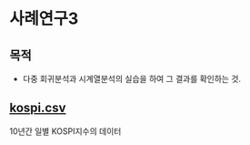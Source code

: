 사례연구3
======

## 목적
- 다중 회귀분석과 시계열분석의 실습을 하여 그 결과를 확인하는 것.

## [kospi.csv](https://github.com/Youuuuj/Project3/kospi.csv)
10년간 일별 KOSPI지수의 데이터
